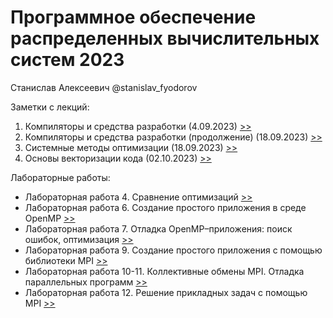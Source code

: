 # Программное обеспечение распределенных вычислительных систем 2023

Станислав Алексеевич @stanislav_fyodorov

Заметки с лекций:
01. Компиляторы и средства разработки (4.09.2023) [>>](notes/01.CompilersAndToolchain.md)
02. Компиляторы и средства разработки (продолжение) (18.09.2023) [>>](notes/02.CompilersAndToolchain.pt2.md)
02. Системные методы оптимизации (18.09.2023) [>>](notes/02.SystemOptimizationMethods.md)
02. Основы векторизации кода (02.10.2023) [>>](notes/03.CodeVectorizationBasics.md)

Лабораторные работы:
- Лабораторная работа 4. Сравнение оптимизаций [>>](Lab4/report.md)
- Лабораторная работа 6. Создание простого приложения в среде OpenMP [>>](Lab6/report.md)
- Лабораторная работа 7. Отладка OpenMP–приложения: поиск ошибок, оптимизация [>>](Lab7/report.md)
- Лабораторная работа 9. Создание простого приложения с помощью библиотеки MPI [>>](Lab9/report.md)
- Лабораторная работа 10-11. Коллективные обмены MPI. Отладка параллельных программ [>>](Lab10-11/report.md)
- Лабораторная работа 12. Решение прикладных задач с помощью MPI [>>](Lab12/report.md)